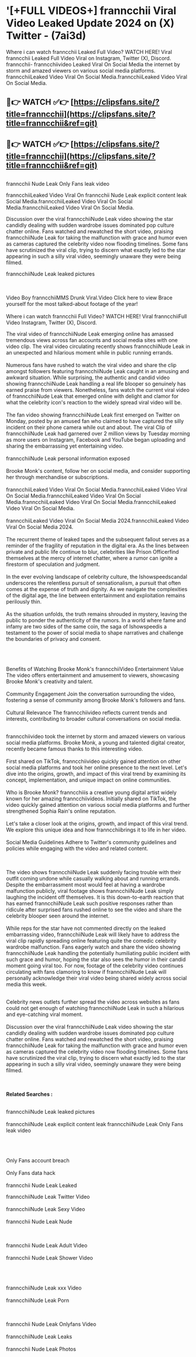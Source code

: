 #  '[+FULL VIDEOS+] franncchii Viral Video Leaked Update 2024 on (X) Twitter - (7ai3d)

Where i can watch franncchii Leaked Full Video? WATCH HERE! Viral franncchii Leaked Full Video Viral on Instagram, Twitter (X), Discord.
franncchii- franncchiivideo Leaked Viral On Social Media the internet by storm and amazed viewers on various social media platforms.
franncchiiLeaked Video Viral On Social Media.franncchiiLeaked Video Viral On Social Media.




## 🔴👉 WATCH ✅👉 [https://clipsfans.site/?title=franncchii](https://clipsfans.site/?title=franncchii&ref=git)


## 🔴👉 WATCH ✅👉 [https://clipsfans.site/?title=franncchii](https://clipsfans.site/?title=franncchii&ref=git)
##


franncchii Nude Leak Only Fans leak video 


franncchiiLeaked Video Viral On  franncchii Nude Leak explicit content leak Social Media.franncchiiLeaked Video Viral On Social Media.franncchiiLeaked Video Viral On Social Media.



Discussion over the viral franncchiiNude Leak video showing the star candidly dealing with sudden wardrobe issues dominated pop culture chatter online. Fans watched and rewatched the short video, praising franncchiiNude Leak for taking the malfunction with grace and humor even as cameras captured the celebrity video now flooding timelines. Some fans have scrutinized the viral clip, trying to discern what exactly led to the star appearing in such a silly viral video, seemingly unaware they were being filmed.


franncchiiNude Leak leaked pictures


  <br>

  <br>
Video Boy franncchiiMMS Drunk Viral.Video Click here to view Brace yourself for the most talked-about footage of the year!
<br><br>
Where i can watch franncchii Full Video? WATCH HERE! Viral franncchiiFull Video Instagram, Twitter (X), Discord.

The viral video of franncchiiNude Leak emerging online has amassed tremendous views across fan accounts and social media sites with one video clip. The viral video circulating recently shows franncchiiNude Leak in an unexpected and hilarious moment while in public running errands.
<br><br>
Numerous fans have rushed to watch the viral video and share the clip amongst followers featuring franncchiiNude Leak caught in an amusing and awkward situation. While surprising, the authentic and candid video showing franncchiiNude Leak handling a real life blooper so genuinely has earned praise from viewers. Nonetheless, fans watch the current viral video of franncchiiNude Leak that emerged online with delight and clamor for what the celebrity icon's reaction to the widely spread viral video will be.
<br><br>
The fan video showing franncchiiNude Leak first emerged on Twitter on Monday, posted by an amused fan who claimed to have captured the silly incident on their phone camera while out and about. The viral Clip of franncchiiNude Leak had garnered over 2 million views by Tuesday morning as more users on Instagram, Facebook and YouTube began uploading and sharing the embarrassing yet entertaining video.
<br><br>
franncchiiNude Leak personal information exposed
<br><br>
Brooke Monk's content, follow her on social media, and consider supporting her through merchandise or subscriptions.
<br><br>
franncchiiLeaked Video Viral On Social Media.franncchiiLeaked Video Viral On Social Media.franncchiiLeaked Video Viral On Social Media.franncchiiLeaked Video Viral On Social Media.franncchiiLeaked Video Viral On Social Media.
<br><br>
franncchiiLeaked Video Viral On Social Media 2024.franncchiiLeaked Video Viral On Social Media 2024.
<br><br>
The recurrent theme of leaked tapes and the subsequent fallout serves as a reminder of the fragility of reputation in the digital era. As the lines between private and public life continue to blur, celebrities like Prison Officerfind themselves at the mercy of internet chatter, where a rumor can ignite a firestorm of speculation and judgment.
<br><br>
In the ever evolving landscape of celebrity culture, the Ishowspeedscandal underscores the relentless pursuit of sensationalism, a pursuit that often comes at the expense of truth and dignity. As we navigate the complexities of the digital age, the line between entertainment and exploitation remains perilously thin.
<br><br>
As the situation unfolds, the truth remains shrouded in mystery, leaving the public to ponder the authenticity of the rumors. In a world where fame and infamy are two sides of the same coin, the saga of Ishowspeedis a testament to the power of social media to shape narratives and challenge the boundaries of privacy and consent.
<br><br>

<br><br>
Benefits of Watching Brooke Monk's franncchiiVideo Entertainment Value The video offers entertainment and amusement to viewers, showcasing Brooke Monk's creativity and talent.
<br><br>
Community Engagement Join the conversation surrounding the video, fostering a sense of community among Brooke Monk's followers and fans.
<br><br>
Cultural Relevance The franncchiivideo reflects current trends and interests, contributing to broader cultural conversations on social media.
<br><br>


franncchiivideo took the internet by storm and amazed viewers on various social media platforms. Brooke Monk, a young and talented digital creator, recently became famous thanks to this interesting video.
<br><br>
First shared on TikTok, franncchiivideo quickly gained attention on other social media platforms and took her online presence to the next level. Let's dive into the origins, growth, and impact of this viral trend by examining its concept, implementation, and unique impact on online communities.
<br><br>
Who is Brooke Monk? franncchiiis a creative young digital artist widely known for her amazing franncchiivideos. Initially shared on TikTok, the video quickly gained attention on various social media platforms and further strengthened Sophia Rain's online reputation.
<br><br>
Let's take a closer look at the origins, growth, and impact of this viral trend. We explore this unique idea and how franncchiibrings it to life in her video.
<br><br>
Social Media Guidelines Adhere to Twitter's community guidelines and policies while engaging with the video and related content.


<br><br>
The video shows franncchiiNude Leak suddenly facing trouble with their outfit coming undone while casually walking about and running errands. Despite the embarrassment most would feel at having a wardrobe malfunction publicly, viral footage shows franncchiiNude Leak simply laughing the incident off themselves. It is this down-to-earth reaction that has earned franncchiiNude Leak such positive responses rather than ridicule after surprised fans rushed online to see the video and share the celebrity blooper seen around the internet.
<br><br>
While reps for the star have not commented directly on the leaked embarrassing video, franncchiiNude Leak will likely have to address the viral clip rapidly spreading online featuring quite the comedic celebrity wardrobe malfunction. Fans eagerly watch and share the video showing franncchiiNude Leak handling the potentially humiliating public incident with such grace and humor, hoping the star also sees the humor in their candid moment going viral too. For now, footage of the celebrity video continues circulating with fans clamoring to know if franncchiiNude Leak will personally acknowledge their viral video being shared widely across social media this week.
<br><br>

Celebrity news outlets further spread the video across websites as fans could not get enough of watching franncchiiNude Leak in such a hilarious and eye-catching viral moment.
<br><br>
Discussion over the viral franncchiiNude Leak video showing the star candidly dealing with sudden wardrobe issues dominated pop culture chatter online. Fans watched and rewatched the short video, praising franncchiiNude Leak for taking the malfunction with grace and humor even as cameras captured the celebrity video now flooding timelines. Some fans have scrutinized the viral clip, trying to discern what exactly led to the star appearing in such a silly viral video, seemingly unaware they were being filmed.


<br><br>
<strong>Related Searches :</strong>
<br><br>

franncchiiNude Leak leaked pictures
<br><br>
franncchiiNude Leak explicit content leak
franncchiiNude Leak Only Fans leak video
<br><br>

<br><br>
Only Fans account breach
<br><br>
Only Fans data hack
<br><br>
franncchii Nude Leak Leaked

franncchiiNude Leak Twitter Video
<br><br>
franncchiiNude Leak Sexy Video
<br><br>
franncchii Nude Leak Nude

<br><br>
franncchii Nude Leak Adult Video
<br><br>
franncchii Nude Leak Shower Video
<br><br>

<br><br>
franncchiiNude Leak xxx Video
<br><br>
franncchiiNude Leak Porn

<br><br>
franncchii Nude Leak Onlyfans Video
<br><br>
franncchiiNude Leak Leaks
<br><br>
franncchii Nude Leak Photos